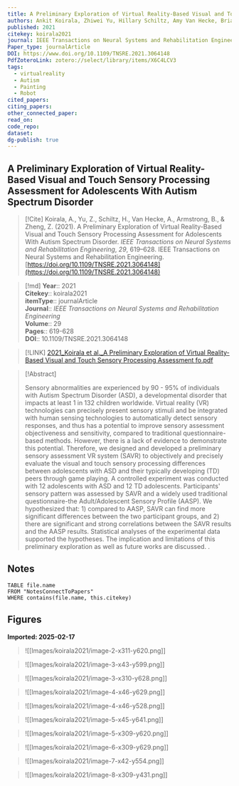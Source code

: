 ```yaml
---
title: A Preliminary Exploration of Virtual Reality-Based Visual and Touch Sensory Processing Assessment for Adolescents With Autism Spectrum Disorder
authors: Ankit Koirala, Zhiwei Yu, Hillary Schiltz, Amy Van Hecke, Brian Armstrong, Zhi Zheng
published: 2021
citekey: koirala2021
journal: IEEE Transactions on Neural Systems and Rehabilitation Engineering
Paper_type: journalArticle
DOI: https://www.doi.org/10.1109/TNSRE.2021.3064148
PdfZoteroLink: zotero://select/library/items/X6C4LCV3
tags:
  - virtualreality
  - Autism
  - Painting
  - Robot
cited_papers: 
citing_papers: 
other_connected_paper: 
read_on: 
code_repo: 
dataset: 
dg-publish: true
---
```


## A Preliminary Exploration of Virtual Reality-Based Visual and Touch Sensory Processing Assessment for Adolescents With Autism Spectrum Disorder

> [!Cite]
> Koirala, A., Yu, Z., Schiltz, H., Van Hecke, A., Armstrong, B., & Zheng, Z. (2021). A Preliminary Exploration of Virtual Reality-Based Visual and Touch Sensory Processing Assessment for Adolescents With Autism Spectrum Disorder. _IEEE Transactions on Neural Systems and Rehabilitation Engineering_, _29_, 619–628. IEEE Transactions on Neural Systems and Rehabilitation Engineering. [https://doi.org/10.1109/TNSRE.2021.3064148](https://doi.org/10.1109/TNSRE.2021.3064148)


>[!md]
> **Year**:: 2021   
> **Citekey**:: koirala2021  
> **itemType**:: journalArticle  
> **Journal**:: *IEEE Transactions on Neural Systems and Rehabilitation Engineering*  
> **Volume**:: 29   
> **Pages**:: 619-628  
> **DOI**:: 10.1109/TNSRE.2021.3064148    

> [!LINK] 
> [2021_Koirala et al._A Preliminary Exploration of Virtual Reality-Based Visual and Touch Sensory Processing Assessment fo.pdf](zotero://select/library/items/4S3UXRH3)

> [!Abstract]
>
> Sensory abnormalities are experienced by 90 - 95% of individuals with Autism Spectrum Disorder (ASD), a developmental disorder that impacts at least 1 in 132 children worldwide. Virtual reality (VR) technologies can precisely present sensory stimuli and be integrated with human sensing technologies to automatically detect sensory responses, and thus has a potential to improve sensory assessment objectiveness and sensitivity, compared to traditional questionnaire-based methods. However, there is a lack of evidence to demonstrate this potential. Therefore, we designed and developed a preliminary sensory assessment VR system (SAVR) to objectively and precisely evaluate the visual and touch sensory processing differences between adolescents with ASD and their typically developing (TD) peers through game playing. A controlled experiment was conducted with 12 adolescents with ASD and 12 TD adolescents. Participants' sensory pattern was assessed by SAVR and a widely used traditional questionnaire-the Adult/Adolescent Sensory Profile (AASP). We hypothesized that: 1) compared to AASP, SAVR can find more significant differences between the two participant groups, and 2) there are significant and strong correlations between the SAVR results and the AASP results. Statistical analyses of the experimental data supported the hypotheses. The implication and limitations of this preliminary exploration as well as future works are discussed.
>.
> 


## Notes

```dataview 
TABLE file.name 
FROM "NotesConnectToPapers" 
WHERE contains(file.name, this.citekey)
```



## Figures

**Imported: 2025-02-17**

> ![[Images/koirala2021/image-2-x311-y620.png]]

> ![[Images/koirala2021/image-3-x43-y599.png]]

> ![[Images/koirala2021/image-3-x310-y628.png]]

> ![[Images/koirala2021/image-4-x46-y629.png]]

> ![[Images/koirala2021/image-4-x46-y528.png]]

> ![[Images/koirala2021/image-5-x45-y641.png]]

> ![[Images/koirala2021/image-5-x309-y620.png]]

> ![[Images/koirala2021/image-6-x309-y629.png]]

> ![[Images/koirala2021/image-7-x42-y554.png]]

> ![[Images/koirala2021/image-8-x309-y431.png]]